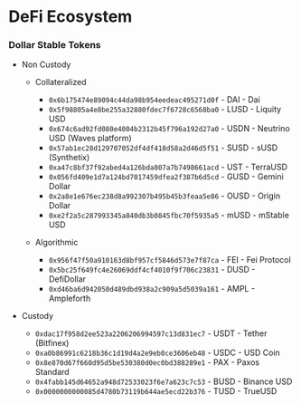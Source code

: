 
# DeFi Ecosystem

### Dollar Stable Tokens

* Non Custody

  * Collateralized
    - ```0x6b175474e89094c44da98b954eedeac495271d0f``` - DAI - Dai
    - ```0x5f98805a4e8be255a32880fdec7f6728c6568ba0``` - LUSD - Liquity USD
    - ```0x674c6ad92fd080e4004b2312b45f796a192d27a0``` - USDN - Neutrino USD (Waves platform)
    - ```0x57ab1ec28d129707052df4df418d58a2d46d5f51``` - SUSD - sUSD (Synthetix)
    - ```0xa47c8bf37f92abed4a126bda807a7b7498661acd``` - UST - TerraUSD
    - ```0x056fd409e1d7a124bd7017459dfea2f387b6d5cd``` - GUSD - Gemini Dollar
    - ```0x2a8e1e676ec238d8a992307b495b45b3feaa5e86``` - OUSD - Origin Dollar
    - ```0xe2f2a5c287993345a840db3b0845fbc70f5935a5``` - mUSD - mStable USD

  * Algorithmic
    - ```0x956f47f50a910163d8bf957cf5846d573e7f87ca``` - FEI - Fei Protocol
    - ```0x5bc25f649fc4e26069ddf4cf4010f9f706c23831``` - DUSD - DefiDollar
    - ```0xd46ba6d942050d489dbd938a2c909a5d5039a161``` - AMPL - Ampleforth

* Custody

  - ```0xdac17f958d2ee523a2206206994597c13d831ec7``` - USDT - Tether (Bitfinex)
  - ```0xa0b86991c6218b36c1d19d4a2e9eb0ce3606eb48``` - USDC - USD Coin
  - ```0x8e870d67f660d95d5be530380d0ec0bd388289e1``` - PAX - Paxos Standard
  - ```0x4fabb145d64652a948d72533023f6e7a623c7c53``` - BUSD - Binance USD
  - ```0x0000000000085d4780b73119b644ae5ecd22b376``` - TUSD - TrueUSD
